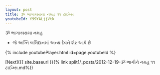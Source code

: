 ```yaml
---
layout: post
title: ૐ ભાગાકારાયા નમહ ૧૧ ટાઈમ્સ
youtubeId: Y99YALjjVtk
---
```

 
 
 ૐ ભાગાકારાયા નમહ  
 
 -  જે અગ્નિ બલિદાનમાં અન્ય દેવને શેર આપે છે 
 
  
 
  
 
 
 
 
 
 


{% include youtubePlayer.html id=page.youtubeId %}
 
[Next]({{ site.baseurl }}{% link  split1/_posts/2012-12-19-ૐ ભાગીને નમહ ૧૧ ટાઈમ્સ.md%})
 
